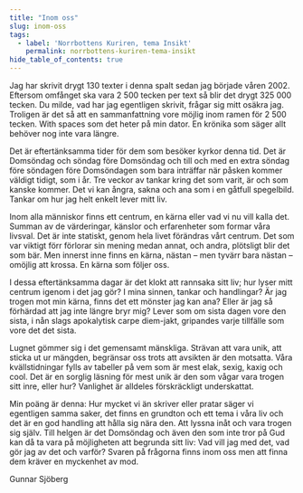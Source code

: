 ```yaml
---
title: "Inom oss"
slug: inom-oss
tags:
  - label: 'Norrbottens Kuriren, tema Insikt'
    permalink: norrbottens-kuriren-tema-insikt
hide_table_of_contents: true
---
```

Jag har skrivit drygt 130 texter i denna spalt sedan jag började våren 2002\. Eftersom omfånget ska vara 2 500 tecken per text så blir det drygt 325 000 tecken. Du milde, vad har jag egentligen skrivit, frågar sig mitt osäkra jag. Troligen är det så att en sammanfattning vore möjlig inom ramen för 2 500 tecken. With spaces som det heter på min dator. En krönika som säger allt behöver nog inte vara längre.

<!--truncate-->

Det är eftertänksamma tider för dem som besöker kyrkor denna tid. Det är Domsöndag och söndag före Domsöndag och till och med en extra söndag före söndagen före Domsöndagen som bara inträffar när påsken kommer väldigt tidigt, som i år. Tre veckor av tankar kring det som varit, är och som kanske kommer. Det vi kan ångra, sakna och ana som i en gåtfull spegelbild. Tankar om hur jag helt enkelt lever mitt liv.

Inom alla människor finns ett centrum, en kärna eller vad vi nu vill kalla det. Summan av de värderingar, känslor och erfarenheter som formar våra livsval. Det är inte statiskt, genom hela livet förändras vårt centrum. Det som var viktigt förr förlorar sin mening medan annat, och andra, plötsligt blir det som bär. Men innerst inne finns en kärna, nästan – men tyvärr bara nästan – omöjlig att krossa. En kärna som följer oss.

I dessa eftertänksamma dagar är det klokt att rannsaka sitt liv; hur lyser mitt centrum igenom i det jag gör? I mina sinnen, tankar och handlingar? Är jag trogen mot min kärna, finns det ett mönster jag kan ana? Eller är jag så förhärdad att jag inte längre bryr mig? Lever som om sista dagen vore den sista, i nån slags apokalytisk carpe diem-jakt, gripandes varje tillfälle som vore det det sista. 

Lugnet gömmer sig i det gemensamt mänskliga. Strävan att vara unik, att sticka ut ur mängden, begränsar oss trots att avsikten är den motsatta. Våra kvällstidningar fylls av tabeller på vem som är mest elak, sexig, kaxig och cool. Det är en sorglig läsning för mest unik är den som vågar vara trogen sitt inre, eller hur? Vanlighet är alldeles förskräckligt underskattat.

Min poäng är denna: Hur mycket vi än skriver eller pratar säger vi egentligen samma saker, det finns en grundton och ett tema i våra liv och det är en god handling att hålla sig nära den. Att lyssna inåt och vara trogen sig själv. Till helgen är det Domsöndag och även den som inte tror på Gud kan då ta vara på möjligheten att begrunda sitt liv: Vad vill jag med det, vad gör jag av det och varför? Svaren på frågorna finns inom oss men att finna dem kräver en myckenhet av mod. 

Gunnar Sjöberg
